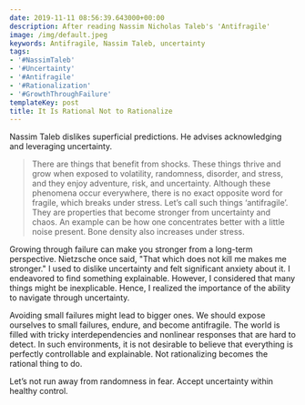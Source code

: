 ```yaml
---
date: 2019-11-11 08:56:39.643000+00:00
description: After reading Nassim Nicholas Taleb's 'Antifragile'
image: /img/default.jpeg
keywords: Antifragile, Nassim Taleb, uncertainty
tags:
- '#NassimTaleb'
- '#Uncertainty'
- '#Antifragile'
- '#Rationalization'
- '#GrowthThroughFailure'
templateKey: post
title: It Is Rational Not to Rationalize
---
```


Nassim Taleb dislikes superficial predictions. He advises acknowledging and leveraging uncertainty.

> There are things that benefit from shocks. These things thrive and grow when exposed to volatility, randomness, disorder, and stress, and they enjoy adventure, risk, and uncertainty. Although these phenomena occur everywhere, there is no exact opposite word for fragile, which breaks under stress. Let’s call such things ‘antifragile’. They are properties that become stronger from uncertainty and chaos. An example can be how one concentrates better with a little noise present. Bone density also increases under stress.

Growing through failure can make you stronger from a long-term perspective. Nietzsche once said, "That which does not kill me makes me stronger." I used to dislike uncertainty and felt significant anxiety about it. I endeavored to find something explainable. However, I considered that many things might be inexplicable. Hence, I realized the importance of the ability to navigate through uncertainty.

Avoiding small failures might lead to bigger ones. We should expose ourselves to small failures, endure, and become antifragile. The world is filled with tricky interdependencies and nonlinear responses that are hard to detect. In such environments, it is not desirable to believe that everything is perfectly controllable and explainable. Not rationalizing becomes the rational thing to do.

Let’s not run away from randomness in fear. Accept uncertainty within healthy control.